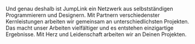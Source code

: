 Und genau deshalb ist JumpLink ein Netzwerk aus selbstständigen Programmierern und Designern. Mit Partnern verschiedenster Kernleistungen arbeiten wir gemeinsam an unterschiedlichsten Projekten. Das macht unser Arbeiten vielfältiger und es entstehen einzigartige Ergebnisse. Mit Herz und Leidenschaft arbeiten wir an Deinen Projekten.